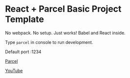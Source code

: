 # React + Parcel Basic Project Template

No webpack. No setup. Just works!
Babel and React inside.

Type ```parcel``` in console to run development.

Default port :1234

[Parcel](http://parceljs.org/)

[YouTube](https://www.youtube.com/watch?v=b-6BeS-22yw)
